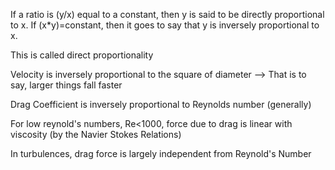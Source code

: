 If a ratio is (y/x) equal to a constant, then y is said to be directly proportional to x.
If (x*y)=constant, then it goes to say that y is inversely proportional to x. 

This is called direct proportionality

Velocity is inversely proportional to the square of diameter
--> That is to say, larger things fall faster

Drag Coefficient is inversely proportional to Reynolds number (generally)

For low reynold's numbers, Re<1000, force due to drag is linear with viscosity (by the Navier Stokes Relations)

In turbulences, drag force is largely independent from Reynold's Number

